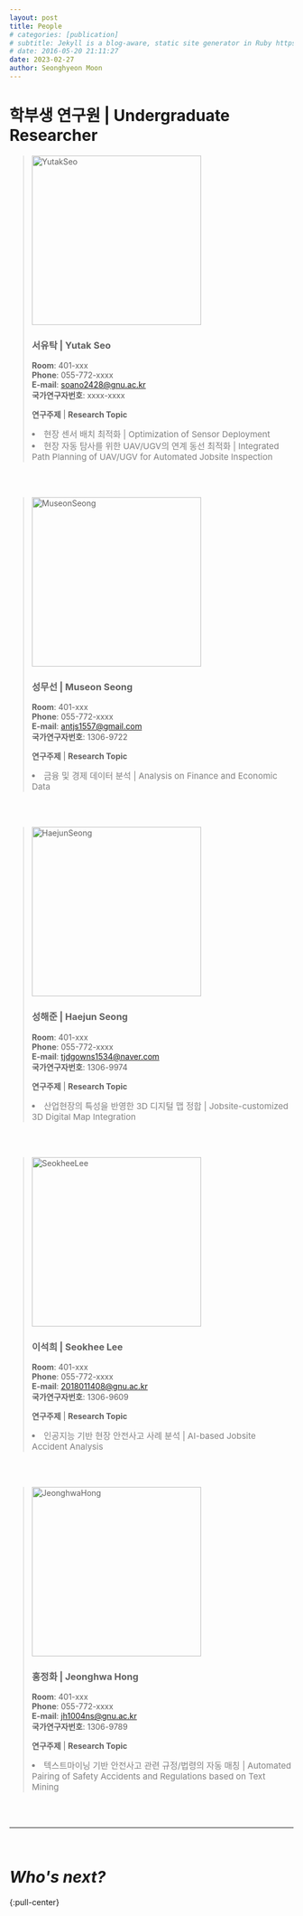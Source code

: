 ```yaml
---
layout: post
title: People
# categories: [publication]
# subtitle: Jekyll is a blog-aware, static site generator in Ruby https://jekyllrb.com
# date: 2016-05-20 21:11:27
date: 2023-02-27
author: Seonghyeon Moon
---
```


# 학부생 연구원 \| Undergraduate Researcher

<!-- Researcher start -->
><img src="{{ site.baseurl }}/img/people/YutakSeo.jpe" style="width:300px" alt="YutakSeo">
>
>### 서유탁 \| Yutak Seo
>
>**Room**: 401-xxx  
>**Phone**: 055-772-xxxx  
>**E-mail**: soano2428@gnu.ac.kr  
>**국가연구자번호**: xxxx-xxxx  
>
>**연구주제** \| **Research Topic**  
><li style="font-size:15px; color: gray">
>    현장 센서 배치 최적화 | Optimization of Sensor Deployment
></li>
><li style="font-size:15px; color: gray">
>    현장 자동 탐사를 위한 UAV/UGV의 연계 동선 최적화 | Integrated Path Planning of UAV/UGV for Automated Jobsite Inspection
></li>

<br/><br/>
<!-- Researcher end -->

<!-- Researcher start -->
><img src="{{ site.baseurl }}/img/people/MuseonSeong.jpg" style="width:300px" alt="MuseonSeong">
>
>### 성무선 \| Museon Seong
>
>**Room**: 401-xxx  
>**Phone**: 055-772-xxxx  
>**E-mail**: antjs1557@gmail.com  
>**국가연구자번호**: 1306-9722  
>
>**연구주제** \| **Research Topic**  
><li style="font-size:15px; color: gray">
>    금융 및 경제 데이터 분석 | Analysis on Finance and Economic Data
></li>

<br/><br/>
<!-- Researcher end -->

<!-- Researcher start -->
><img src="{{ site.baseurl }}/img/people/HaejunSeong.jpeg" style="width:300px" alt="HaejunSeong">
>
>### 성해준 \| Haejun Seong
>
>**Room**: 401-xxx  
>**Phone**: 055-772-xxxx  
>**E-mail**: tjdgowns1534@naver.com  
>**국가연구자번호**: 1306-9974  
>
>**연구주제** \| **Research Topic**  
><li style="font-size:15px; color: gray">
>    산업현장의 특성을 반영한 3D 디지털 맵 정합 | Jobsite-customized 3D Digital Map Integration
></li>

<br/><br/>
<!-- Researcher end -->

<!-- Researcher start -->
><img src="{{ site.baseurl }}/img/people/SeokheeLee.jpg" style="width:300px" alt="SeokheeLee">
>
>### 이석희 \| Seokhee Lee
>
>**Room**: 401-xxx  
>**Phone**: 055-772-xxxx  
>**E-mail**: 2018011408@gnu.ac.kr  
>**국가연구자번호**: 1306-9609  
>
>**연구주제** \| **Research Topic**  
><li style="font-size:15px; color: gray">
>    인공지능 기반 현장 안전사고 사례 분석 | AI-based Jobsite Accident Analysis
></li>

<br/><br/>
<!-- Researcher end -->

<!-- Researcher start -->
><img src="{{ site.baseurl }}/img/people/JeonghwaHong.jpg" style="width:300px" alt="JeonghwaHong">
>
>### 홍정화 \| Jeonghwa Hong
>
>**Room**: 401-xxx  
>**Phone**: 055-772-xxxx  
>**E-mail**: jh1004ns@gnu.ac.kr  
>**국가연구자번호**: 1306-9789  
>
>**연구주제** \| **Research Topic**  
><li style="font-size:15px; color: gray">
>    텍스트마이닝 기반 안전사고 관련 규정/법령의 자동 매칭 | Automated Pairing of Safety Accidents and Regulations based on Text Mining
></li>

<br/><br/>
<!-- Researcher end -->

---

<br/>

# _Who's next?_
{:pull-center}